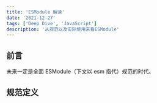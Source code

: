 ```yaml
---
title: 'ESModule 解读'
date: '2021-12-27'
tags: ['Deep Dive', 'JavaScript']
description: '从规范以及实际使用来看ESModule'
---
```


## 前言

未来一定是全面 ESModule（下文以 esm 指代）规范的时代。

## 规范定义
